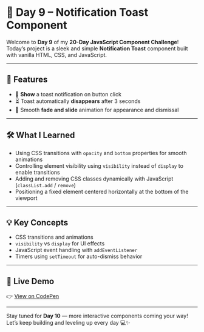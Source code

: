 # 🚀 Day 9 – Notification Toast Component

Welcome to **Day 9** of my **20-Day JavaScript Component Challenge**!  
Today’s project is a sleek and simple **Notification Toast** component built with vanilla HTML, CSS, and JavaScript.

---

## 🎯 Features

- 🔔 **Show** a toast notification on button click
- ⏳ Toast automatically **disappears** after 3 seconds
- 🎨 Smooth **fade and slide** animation for appearance and dismissal

---

## 🛠️ What I Learned

- Using CSS transitions with `opacity` and `bottom` properties for smooth animations
- Controlling element visibility using `visibility` instead of `display` to enable transitions
- Adding and removing CSS classes dynamically with JavaScript (`classList.add` / `remove`)
- Positioning a fixed element centered horizontally at the bottom of the viewport

---

## 💡 Key Concepts

- CSS transitions and animations
- `visibility` vs `display` for UI effects
- JavaScript event handling with `addEventListener`
- Timers using `setTimeout` for auto-dismiss behavior

---

## 🔗 Live Demo

👉 [View on CodePen](https://codepen.io/shafi_3m/pen/LEVZGLv)

---

Stay tuned for **Day 10** — more interactive components coming your way!  
Let’s keep building and leveling up every day 💻✨

